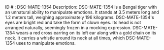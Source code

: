 ID # : DSC-MATE-1354
Description: DSC-MATE-1354 is a Bengal tiger with an unnatural ability to manipulate emotions. It stands at 3.5 meters long and 1.2 meters tall, weighing approximately 196 kilograms. DSC-MATE-1354's eyes are bright red and take the form of clown eyes. Its head is not arranged naturally, seemingly frozen in a mocking expression. DSC-MATE-1354 wears a red cross earring on its left ear along with a gold chain on its neck. It carries a whistle around its neck at all times, which DSC-MATE-1354 uses to manipulate emotions.